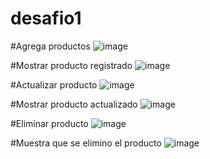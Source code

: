 # desafio1 
 #Agrega productos
 ![image](https://user-images.githubusercontent.com/114689978/224410934-df49928a-9eef-4bdb-bd85-992ccabc5f66.png)
 
 #Mostrar producto registrado
 ![image](https://user-images.githubusercontent.com/114689978/224411078-d50df853-eeb0-486b-a283-dbedbe81ee5d.png)

#Actualizar producto
![image](https://user-images.githubusercontent.com/114689978/224411256-3d4877c6-50bf-4c74-860a-3b955bef35c1.png)

#Mostrar producto actualizado
![image](https://user-images.githubusercontent.com/114689978/224411391-e72d7113-1dd9-47cc-ac8b-39b0b0d79521.png)

#Eliminar producto
![image](https://user-images.githubusercontent.com/114689978/224411459-c5671d03-7f82-4e3c-a5c1-7a288f310c86.png)

#Muestra que se elimino el producto
![image](https://user-images.githubusercontent.com/114689978/224411773-1786829f-9e08-4877-9c38-1999cc257d53.png)

